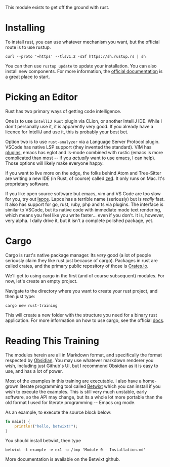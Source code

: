 This module exists to get off the ground with rust.

# Installing 

To install rust, you can use whatever mechanism you want, but the official route is to use rustup.

```
curl --proto '=https' --tlsv1.2 -sSf https://sh.rustup.rs | sh
```

You can then use `rustup update` to update your installation. You can also install new components. For more information, the [official documentation](https://www.rust-lang.org/learn/get-started) is a great place to start. 

# Picking an Editor

Rust has two primary ways of getting code intelligence. 

One is to use `IntelliJ Rust`  plugin via CLion, or another IntelliJ IDE. While I don't personally use it, it is apparently very good. If you already have a licence for IntelliJ and use it, this is probably your best bet.

Option two is to use `rust-analyzer` via a Language Server Protocol plugin. VSCode has native LSP support (they invented the standard). VIM has [plugins](https://rust-analyzer.github.io/manual.html#vimneovim), emacs has eglot and ls-mode combined with rustic (emacs is more complicated than most -- if you _actually_ want to use emacs, I can help). Those options will likely make everyone happy.

If you want to live more on the edge, the folks behind Atom and Tree-Sitter are writing a new IDE (in Rust, of course) called [zed](https://zed.dev/). It only runs on Mac. It's proprietary software.

If you like open source software but emacs, vim and VS Code are too slow for you, try out [lapce](https://lapce.dev/). Lapce has a terrible name (seriously) but is _really_ fast. It also has support for go, rust, ruby, php and ts via plugins. The interface is similar to VSCode, but its native code with immediate mode text rendering, which means you feel like you write faster... even if you don't. It is, however, very alpha. I daily drive it, but it isn't a complete polished package, yet.

# Cargo

Cargo is rust's native package manager. Its _very_ good (a lot of people seriously claim they like rust just because of cargo). Packages in rust are called crates, and the primary public repository of those is [Crates.io](https://crates.io). 

We'll get to using cargo in the first (and of course subsequent) modules. For now, let's create an empty project.

Navigate to the directory where you want to create your rust project, and then just type:

```
cargo new rust-training
```

This will create a new folder with the structure you need for a binary rust application. For more information on how to use cargo, see the official [docs](https://doc.rust-lang.org/cargo/index.html).

# Reading This Training

The modules herein are all in Markdown format, and specifically the format respected by [Obsidian](https://obsidian.md/). You may use whatever markdown renderer you wish, including just Github's UI, but I recommend Obsidian as it is easy to use, and has a lot of power.

Most of the examples in this training are executable. I also have a home-grown literate programming tool called [Betwixt](https://github.com/qmuloadmin/betwixt) which you can install if you wish to execute the examples. This is still very much unstable, early software, so the API may change, but its a whole lot more portable than the old format I used for literate programming -- Emacs org mode.

As an example, to execute the source block below:
<?btxt+rust filename='main.rs' cmd='rustc main.rs && ./main' mode='overwrite'  tag='example' ?>
```rust ex1
fn main() {
	println!("hello, betwixt!");
}
```

You should install betwixt, then type

```
betwixt -t example -e ex1 -o /tmp 'Module 0 - Installation.md'
```

More documentation is available on the Betwixt github.